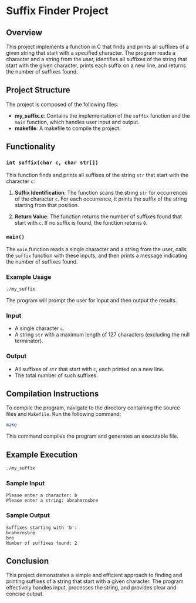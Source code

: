 
# Suffix Finder Project

## Overview

This project implements a function in C that finds and prints all suffixes of a given string that start with a specified character. The program reads a character and a string from the user, identifies all suffixes of the string that start with the given character, prints each suffix on a new line, and returns the number of suffixes found.

## Project Structure

The project is composed of the following files:

- **my_suffix.c**: Contains the implementation of the `suffix` function and the `main` function, which handles user input and output.
- **makefile**: A makefile to compile the project.

## Functionality

### `int suffix(char c, char str[])`

This function finds and prints all suffixes of the string `str` that start with the character `c`:

1. **Suffix Identification**: The function scans the string `str` for occurrences of the character `c`. For each occurrence, it prints the suffix of the string starting from that position.
   
2. **Return Value**: The function returns the number of suffixes found that start with `c`. If no suffix is found, the function returns `0`.

### `main()`

The `main` function reads a single character and a string from the user, calls the `suffix` function with these inputs, and then prints a message indicating the number of suffixes found.

### Example Usage

```bash
./my_suffix
```

The program will prompt the user for input and then output the results.

### Input

- A single character `c`.
- A string `str` with a maximum length of 127 characters (excluding the null terminator).

### Output

- All suffixes of `str` that start with `c`, each printed on a new line.
- The total number of such suffixes.

## Compilation Instructions

To compile the program, navigate to the directory containing the source files and `Makefile`. Run the following command:

```bash
make
```

This command compiles the program and generates an executable file.

## Example Execution

```bash
./my_suffix
```

### Sample Input

```text
Please enter a character: b
Please enter a string: abrahmrnsbre
```

### Sample Output

```text
Suffixes starting with 'b':
brahmrnsbre
bre
Number of suffixes found: 2
```

## Conclusion

This project demonstrates a simple and efficient approach to finding and printing suffixes of a string that start with a given character. The program effectively handles input, processes the string, and provides clear and concise output.

